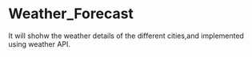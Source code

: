 # Weather_Forecast
It will shohw the weather details of the different cities,and implemented using weather API.
